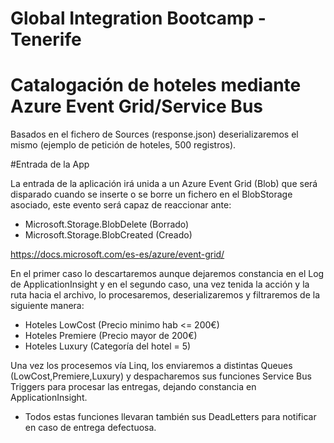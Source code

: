 # Global Integration Bootcamp - Tenerife

# Catalogación de hoteles mediante Azure Event Grid/Service Bus

Basados en el fichero de Sources (response.json) deserializaremos el mismo (ejemplo de petición de hoteles, 500 registros).

#Entrada de la App

La entrada de la aplicación irá unida a un Azure Event Grid (Blob) que será disparado cuando se inserte o se borre un fichero en el BlobStorage asociado, este evento será capaz de reaccionar ante:
  - Microsoft.Storage.BlobDelete (Borrado)
  - Microsoft.Storage.BlobCreated (Creado)
  
  https://docs.microsoft.com/es-es/azure/event-grid/
  
  En el primer caso lo descartaremos aunque dejaremos constancia en el Log de ApplicationInsight y en el segundo caso, una vez tenida la acción y la ruta hacia el archivo, lo procesaremos, deserializaremos y filtraremos de la siguiente manera:
  
  - Hoteles LowCost (Precio minimo hab <= 200€)
  - Hoteles Premiere (Precio mayor de 200€)
  - Hoteles Luxury (Categoría del hotel = 5)
  
  Una vez los procesemos vía Linq, los enviaremos a distintas Queues (LowCost,Premiere,Luxury) y despacharemos sus funciones Service Bus Triggers para procesar las entregas, dejando constancia en ApplicationInsight.
  
  - Todos estas funciones llevaran también sus DeadLetters para notificar en caso de entrega defectuosa.
